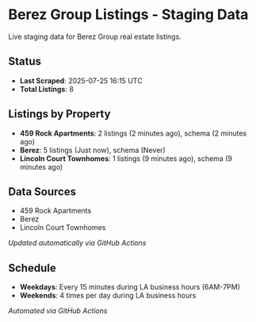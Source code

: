 # Berez Group Listings - Staging Data

Live staging data for Berez Group real estate listings.

## Status

- **Last Scraped**: 2025-07-25 16:15 UTC
- **Total Listings**: 8

## Listings by Property

- **459 Rock Apartments**: 2 listings (2 minutes ago), schema (2 minutes ago)
- **Berez**: 5 listings (Just now), schema (Never)
- **Lincoln Court Townhomes**: 1 listings (9 minutes ago), schema (9 minutes ago)

## Data Sources

- 459 Rock Apartments
- Berez
- Lincoln Court Townhomes

*Updated automatically via GitHub Actions*

## Schedule

- **Weekdays**: Every 15 minutes during LA business hours (6AM-7PM)
- **Weekends**: 4 times per day during LA business hours

*Automated via GitHub Actions*
